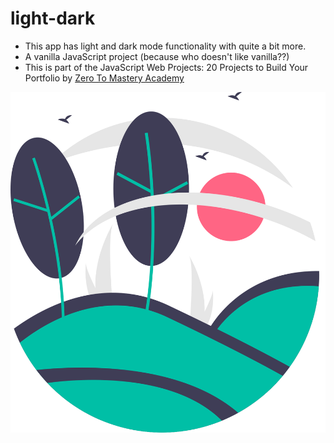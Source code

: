 # light-dark 
- This app has light and dark mode functionality with quite a bit more. 
- A vanilla JavaScript project (because who doesn't like vanilla??)
- This is part of the JavaScript Web Projects: 20 Projects to Build Your Portfolio by [Zero To Mastery Academy](https://zerotomastery.io/)

![mandi coding | 150x150,30%](/img/undraw_nature_light.svg)
